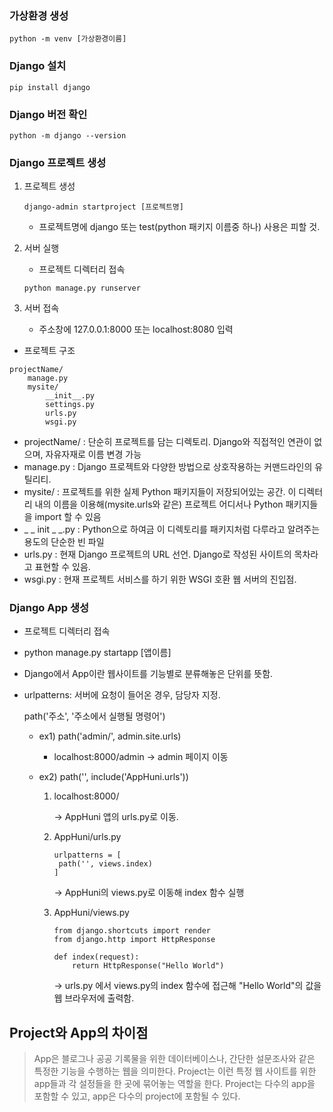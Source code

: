### 가상환경 생성

```
python -m venv [가상환경이름]
```



### Django 설치

```
pip install django
```



### Django 버전 확인

```
python -m django --version
```



### Django 프로젝트 생성

1. 프로젝트 생성
   ```
   django-admin startproject [프로젝트명]
   ```

   - 프로젝트명에 django 또는 test(python 패키지 이름중 하나) 사용은 피할 것.

2. 서버 실행
   - 프로젝트 디렉터리 접속

   ```
   python manage.py runserver
   ```

3. 서버 접속
   - 주소창에 127.0.0.1:8000 또는 localhost:8080 입력

- 프로젝트 구조

```
projectName/
    manage.py
    mysite/
        __init__.py
        settings.py
        urls.py
        wsgi.py
```

- projectName/ : 단순히 프로젝트를 담는 디렉토리. Django와 직접적인 연관이 없으며, 자유자재로 이름 변경 가능
- manage.py : Django 프로젝트와 다양한 방법으로 상호작용하는 커맨드라인의 유틸리티.
- mysite/ : 프로젝트를 위한 실제 Python 패키지들이 저장되어있는 공간. 이 디렉터리 내의 이름을 이용해(mysite.urls와 같은) 프로젝트 어디서나 Python 패키지들을 import 할 수 있음
- _ _ init _ _.py : Python으로 하여금 이 디렉토리를 패키지처럼 다루라고 알려주는 용도의 단순한 빈 파일
- urls.py : 현재 Django 프로젝트의 URL 선언. Django로 작성된 사이트의 목차라고 표현할 수 있음.
- wsgi.py : 현재 프로젝트 서비스를 하기 위한 WSGI 호환 웹 서버의 진입점.



### Django App 생성

- 프로젝트 디렉터리 접속

- python manage.py startapp [앱이름]

- Django에서 App이란 웹사이트를 기능별로 분류해놓은 단위를 뜻함.

- urlpatterns: 서버에 요청이 들어온 경우, 담당자 지정. 

  path('주소', '주소에서 실행될 명령어')

  - ex1) path('admin/', admin.site.urls)

    - localhost:8000/admin → admin 페이지 이동

  - ex2) path('', include('AppHuni.urls'))

    1. localhost:8000/  

       → AppHuni 앱의 urls.py로 이동.

    2. AppHuni/urls.py

       ```
       urlpatterns = [ 
       	path('', views.index)
       ]
       ```

       → AppHuni의 views.py로 이동해 index 함수 실행

    3. AppHuni/views.py

       ```
       from django.shortcuts import render
       from django.http import HttpResponse
       
       def index(request):
           return HttpResponse("Hello World")
       ```

       → urls.py 에서 views.py의 index 함수에 접근해 "Hello World"의 값을 웹 브라우저에 출력함.



## Project와 App의 차이점

> App은 블로그나 공공 기록물을 위한 데이터베이스나, 간단한 설문조사와 같은 특정한 기능을 수행하는 웹을 의미한다. Project는 이런 특정 웹 사이트를 위한 app들과 각 설정들을 한 곳에 묶어놓는 역할을 한다. Project는 다수의 app을 포함할 수 있고, app은 다수의 project에 포함될 수 있다.

​    


